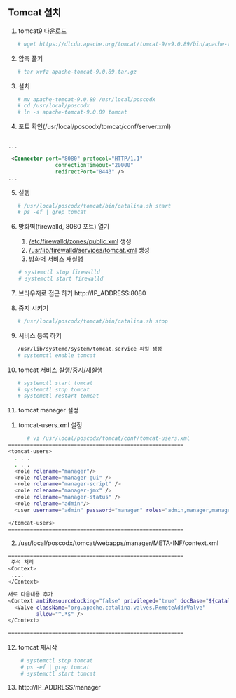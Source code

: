 ## Tomcat 설치

1. tomcat9 다운로드
```sh
   # wget https://dlcdn.apache.org/tomcat/tomcat-9/v9.0.89/bin/apache-tomcat-9.0.89.tar.gz
```

2. 압축 풀기
```sh
   # tar xvfz apache-tomcat-9.0.89.tar.gz
```

3. 설치
```sh
   # mv apache-tomcat-9.0.89 /usr/local/poscodx
   # cd /usr/local/poscodx
   # ln -s apache-tomcat-9.0.89 tomcat
```

4. 포트 확인(/usr/local/poscodx/tomcat/conf/server.xml)
```xml

...

 <Connector port="8080" protocol="HTTP/1.1"
               connectionTimeout="20000"
               redirectPort="8443" />
...

```

5. 실행
```sh
   # /usr/local/poscodx/tomcat/bin/catalina.sh start
   # ps -ef | grep tomcat
```

6. 방화벽(firewalld, 8080 포트) 열기
	1. [/etc/firewalld/zones/public.xml](https://github.com/bitacademy-poscodx/rocky-practices/blob/main/lx/etc/firewalld/zones/public.xml) 생성
	2. [/usr/lib/firewalld/services/tomcat.xml](https://github.com/bitacademy-poscodx/rocky-practices/blob/main/lx/usr/lib/firewalld/services/tomcat.xml) 생성
	3. 방화벽 서비스 재실행
	```sh
	# systemctl stop firewalld
	# systemctl start firewalld
	```

7. 브라우저로 접근 하기
   http://IP_ADDRESS:8080

8. 중지 시키기
```sh
   # /usr/local/poscodx/tomcat/bin/catalina.sh stop
```

9. 서비스 등록 하기
```sh
   /usr/lib/systemd/system/tomcat.service 파일 생성
   # systemctl enable tomcat
```

10. tomcat 서비스 실행/중지/재실행
```sh
   # systemctl start tomcat
   # systemctl stop tomcat
   # systemctl restart tomcat
```

11. tomcat manager 설정
   1) tomcat-users.xml 설정
```sh
      # vi /usr/local/poscodx/tomcat/conf/tomcat-users.xml
========================================================
<tomcat-users>
  . . .
  . . . 
  <role rolename="manager"/>
  <role rolename="manager-gui" />
  <role rolename="manager-script" />
  <role rolename="manager-jmx" />
  <role rolename="manager-status" />
  <role rolename="admin"/>
  <user username="admin" password="manager" roles="admin,manager,manager-gui, manager-script, manager-jmx, manager-status"/>

</tomcat-users>
========================================================
```

   2) /usr/local/poscodx/tomcat/webapps/manager/META-INF/context.xml
```sh
========================================================
 주석 처리
<Context>
 ....
</Context>

새로 다음내용 추가
<Context antiResourceLocking="false" privileged="true" docBase="${catalina.home}/webapps/manager">
  <Valve className="org.apache.catalina.valves.RemoteAddrValve"
         allow="^.*$" />
</Context>

========================================================
```

12. tomcat 재시작
```sh
    # systemctl stop tomcat
    # ps -ef | grep tomcat
    # systemctl start tomcat
```

13. http://IP_ADDRESS/manager
